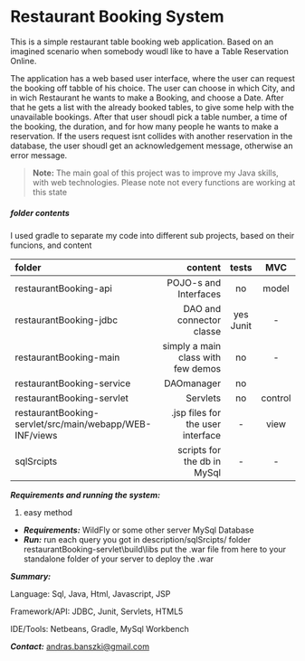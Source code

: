 Restaurant Booking System
===================

This is a simple restaurant table booking web application. Based on an imagined scenario when somebody woudl like to have a Table Reservation Online.

The application has a web based user interface, where the user can request the booking off tabble of his choice. The user can choose in which City, and in wich Restaurant he wants to make a Booking, and choose a Date. 
After that he gets a list with the already booked tables, to give some help with the unavailable bookings. After that user shoudl pick a table number, a time of the booking, the duration, and for how many people he wants to make a reservation. If the users request isnt collides with another reservation in the database, the user shoudl get an acknowledgement message, otherwise an error message.
> **Note:**
> The main goal of this project was to improve my Java skills, with web technologies. 
> Please note not every functions are working at this state


##### <i class="icon-folder-open"></i> folder contents

I used gradle to separate my code into different sub projects, based on their funcions, and content

| folder    | content | tests|MVC   |
| :------- | ----: | :---: | :---: |
| restaurantBooking-api | POJO-s and Interfaces | no|  model |
| restaurantBooking-jdbc    | DAO and connector classe  | yes Junit  | - |
| restaurantBooking-main    | simply a main class with few demos    | no | - |
| restaurantBooking-service    | DAOmanager | no | 
| restaurantBooking-servlet   | Servlets | no | control |
| restaurantBooking-servlet/src/main/webapp/WEB-INF/views | .jsp files for the user interface | - | view |
| sqlSrcipts | scripts for the db in MySql | - | - |




*****Requirements and running the system:*****

1. easy method 
- ***Requirements:***
WildFly or some other server
MySql Database
- *****Run:*****
run each query you got in description/sqlSrcipts/ folder
restaurantBooking-servlet\build\libs put the .war file from here to your standalone folder of your server to deploy the .war

***Summary:***

Language: Sql, Java, Html, Javascript, JSP

Framework/API: JDBC, Junit, Servlets, HTML5

IDE/Tools:  Netbeans, Gradle, MySql Workbench

***Contact:***
<i class="icon-mail"></i> andras.banszki@gmail.com
